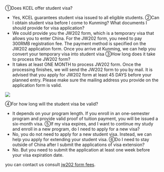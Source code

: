 ①Does KCEL offer student visa?
- Yes, KCEL guarantees student visa issued to all eligible students.
②Can I obtain student visa before I come to Kunming? What documents I should provide for visa application?
- We could provide you the JW202 form, which is a temporary visa that allows you to enter China. For the JW202 form, you need to pay 300RMB registration fee. The payment method is specified on the JW202 application form. Once you arrive at Kunming, we can help you convert your temporary visa into student visa
③How long does it take to process the JW202 form?
- It takes at least ONE MONTH to process JW202 form. Once the processing finishes, we will send the JW202 form to you by mail. It is advised that you apply for JW202 form at least 45 DAYS before your planned entry. Please make sure the mailing address you provide on the application form is valid.
<img src="https://stat.ameba.jp/user_images/20190329/18/learnchineseinkcel/7d/06/j/o0540033014380988359.jpg"/>

④For how long will the student visa be valid?
- It depends on your program length. If you enroll in an one-semester program and provide valid proof of tuition payment, you will be issued a six-month visa.
⑤If my visa expires, and I want to continue my study and enroll in a new program, do I need to apply for a new visa?
- No, you do not need to apply for a new student visa. Instead, we can help you apply for extending your student visa.
⑥Do I need to stay outside of China after I submit the applications of visa extension?
- No. But you need to submit the application at least one week before your visa expiration date.

you can contact us consult <a href="https://www.learnchineseinkunming.com/faq/visa.html"/>jw202 form fees</a>.
